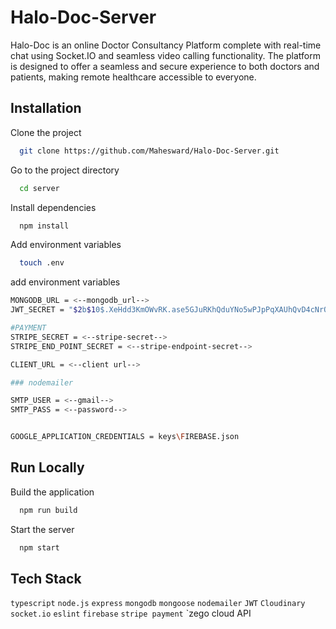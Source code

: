 # Halo-Doc-Server

Halo-Doc is an online Doctor Consultancy Platform complete with real-time chat using Socket.IO and seamless video calling functionality. The platform is designed to offer a seamless and secure experience to both doctors and patients, making remote healthcare accessible to everyone.

## Installation

Clone the project

```bash
  git clone https://github.com/Mahesward/Halo-Doc-Server.git
```
Go to the project directory

```bash
  cd server
```

Install dependencies

```bash
  npm install
```

Add environment variables

```bash
  touch .env
``` 
add environment variables

```bash
MONGODB_URL = <--mongodb_url-->
JWT_SECRET = "$2b$10$.XeHdd3KmOWvRK.ase5GJuRKhQduYNo5wPJpPqXAUhQvD4cNrQGe2"

#PAYMENT
STRIPE_SECRET = <--stripe-secret-->
STRIPE_END_POINT_SECRET = <--stripe-endpoint-secret-->

CLIENT_URL = <--client url-->

### nodemailer

SMTP_USER = <--gmail-->
SMTP_PASS = <--password-->


GOOGLE_APPLICATION_CREDENTIALS = keys\FIREBASE.json

```
## Run Locally

Build the application

```bash
  npm run build
```

Start the server

```bash
  npm start
```

## Tech Stack

`typescript`  `node.js`  `express`  `mongodb`  `mongoose`  `nodemailer`  `JWT`  `Cloudinary`  `socket.io`  `eslint`  `firebase`  `stripe payment`  `zego cloud API  
